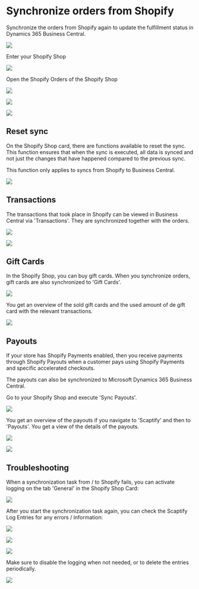 ﻿---
title: 
description: 
ms.date: 03/21/2022
ms.topic: article
ms.service: dynamics365-business-central
author: edupont04
ms.author: andreipa
manager: 
---

# Synchronize orders from Shopify

Synchronize the orders from Shopify again to update the fulfillment status in Dynamics 365 Business Central.

![](media/image106.png)

Enter your Shopify Shop

![](media/image107.png)

Open the Shopify Orders of the Shopify Shop

![](media/image108.png)

![](media/image109.png)

![](media/image110.png)

## Reset sync

On the Shopify Shop card, there are functions available to reset the sync. This function ensures that when the sync is executed, all data is synced and not just the changes that have happened compared to the previous sync.

This function only applies to syncs from Shopify to Business Central.

![](media/image111.png)

## Transactions

The transactions that took place in Shopify can be viewed in Business Central via 'Transactions'. They are synchronized together with the orders.

![](media/image112.png)

![](media/image113.png)

##  Gift Cards

In the Shopify Shop, you can buy gift cards. When you synchronize orders, gift cards are also synchronized to 'Gift Cards'.

![](media/image114.png)

You get an overview of the sold gift cards and the used amount of de gift card with the relevant transactions.

![](media/image115.png)

## Payouts

If your store has Shopify Payments enabled, then you receive payments through Shopify Payouts when a customer pays using Shopify Payments and specific accelerated checkouts.

The payouts can also be synchronized to Microsoft Dynamics 365 Business Central.

Go to your Shopify Shop and execute 'Sync Payouts'.

![](media/image116.png)

You get an overview of the payouts if you navigate to 'Scaptify' and then to 'Payouts'. You get a view of the details of the payouts.

![](media/image117.png)

![](media/image118.png)

## Troubleshooting

When a synchronization task from / to Shopify fails, you can activate logging on the tab 'General' in the Shopify Shop Card:

![](media/image119.png)

After you start the synchronization task again, you can check the Scaptify Log Entries for any errors / information:

![](media/image120.png)

![](media/image121.png)

![](media/image122.png)

Make sure to disable the logging when not needed, or to delete the entries periodically.

![](media/image123.png)

